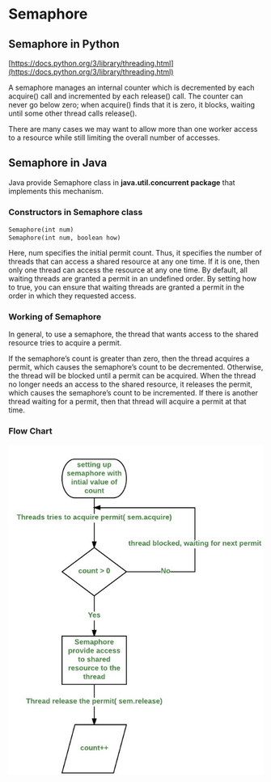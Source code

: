 
Semaphore
===================


## <i class="icon-file"></i> Semaphore in Python

[https://docs.python.org/3/library/threading.html](https://docs.python.org/3/library/threading.html)

A semaphore manages an internal counter which is decremented by each acquire() call and incremented by each release() call. The counter can never go below zero; when acquire() finds that it is zero, it blocks, waiting until some other thread calls release().

There are many cases we may want to allow more than one worker access to a resource while still limiting the overall number of accesses.


## <i class="icon-file"></i> Semaphore in Java

Java provide Semaphore class in **java.util.concurrent package** that implements this mechanism.


### <i class="icon-file"></i> Constructors in Semaphore class

```
Semaphore(int num)
Semaphore(int num, boolean how)
```

Here, num specifies the initial permit count. Thus, it specifies the number of threads that can access a shared resource at any one time. If it is one, then only one thread can access the resource at any one time. By default, all waiting threads are granted a permit in an undefined order. By setting how to true, you can ensure that waiting threads are granted a permit in the order in which they requested access.


### <i class="icon-file"></i> Working of Semaphore

In general, to use a semaphore, the thread that wants access to the shared resource tries to acquire a permit.


If the semaphore’s count is greater than zero, then the thread acquires a permit, which causes the semaphore’s count to be decremented.
Otherwise, the thread will be blocked until a permit can be acquired.
When the thread no longer needs an access to the shared resource, it releases the permit, which causes the semaphore’s count to be incremented.
If there is another thread waiting for a permit, then that thread will acquire a permit at that time.


### <i class="icon-file"></i> Flow Chart

![enter image description here](https://github.com/VickyFengYu/VickyFengYu.github.io/blob/master/image/java/semaphore-flow-chart.jpeg?raw=true)
